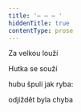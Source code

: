 ```yaml
---
title: '– – – '
hiddenTitle: true
contentType: prose
---
```


Za velkou louží

Hutka se souží

hubu špulí jak ryba:

odjíždět byla chyba
